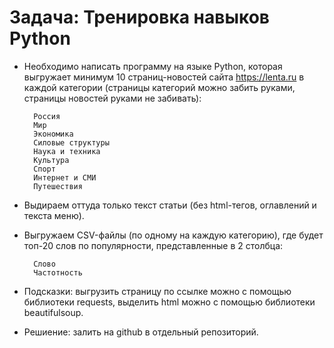 # Задача: Тренировка навыков Python

* Необходимо написать программу на языке Python, которая выгружает минимум 10 страниц-новостей сайта https://lenta.ru в каждой категории (страницы категорий можно забить руками, страницы новостей руками не забивать):

		Россия
		Мир
		Экономика
		Силовые структуры
 		Наука и техника
 		Культура
 		Спорт
 		Интернет и СМИ
 		Путешествия
		
* Выдираем оттуда только текст статьи (без html-тегов, оглавлений и текста меню).

* Выгружаем CSV-файлы (по одному на каждую категорию), где будет топ-20 слов по популярности, представленные в 2 столбца:
		
		Слово
		Частотность

* Подсказки: выгрузить страницу по ссылке можно с помощью библиотеки requests, выделить html можно с помощью библиотеки beautifulsoup.

* Решиение: залить на github в отдельный репозиторий.

